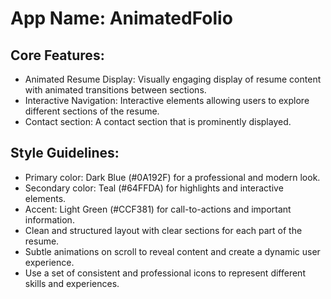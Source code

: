 # **App Name**: AnimatedFolio

## Core Features:

- Animated Resume Display: Visually engaging display of resume content with animated transitions between sections.
- Interactive Navigation: Interactive elements allowing users to explore different sections of the resume.
- Contact section: A contact section that is prominently displayed.

## Style Guidelines:

- Primary color: Dark Blue (#0A192F) for a professional and modern look.
- Secondary color: Teal (#64FFDA) for highlights and interactive elements.
- Accent: Light Green (#CCF381) for call-to-actions and important information.
- Clean and structured layout with clear sections for each part of the resume.
- Subtle animations on scroll to reveal content and create a dynamic user experience.
- Use a set of consistent and professional icons to represent different skills and experiences.